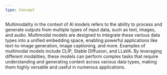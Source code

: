 ```yaml
---
type: Concept
---
```


Multimodality in the context of AI models refers to the ability to process and generate outputs from multiple types of input data, such as text, images, and audio. Multimodal models are designed to integrate these various data types into a unified embedding space, enabling powerful applications like text-to-image generation, image captioning, and more. Examples of multimodal models include CLIP, Stable Diffusion, and LLaVA. By leveraging different modalities, these models can perform complex tasks that require understanding and generating content across various data types, making them highly versatile and useful in numerous applications.
